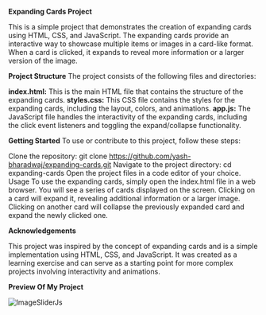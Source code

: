 **Expanding Cards Project**


This is a simple project that demonstrates the creation of expanding cards using HTML, CSS, and JavaScript. The expanding cards provide an interactive way to showcase multiple items or images in a card-like format. When a card is clicked, it expands to reveal more information or a larger version of the image.

**Project Structure**
The project consists of the following files and directories:

**index.html:** This is the main HTML file that contains the structure of the expanding cards.
**styles.css:** This CSS file contains the styles for the expanding cards, including the layout, colors, and animations.
**app.js:** The JavaScript file handles the interactivity of the expanding cards, including the click event listeners and toggling the expand/collapse functionality.

**Getting Started**
To use or contribute to this project, follow these steps:

Clone the repository: git clone https://github.com/yash-bharadwaj/expanding-cards.git
Navigate to the project directory: cd expanding-cards
Open the project files in a code editor of your choice.
Usage
To use the expanding cards, simply open the index.html file in a web browser. You will see a series of cards displayed on the screen. Clicking on a card will expand it, revealing additional information or a larger image. Clicking on another card will collapse the previously expanded card and expand the newly clicked one.


**Acknowledgements**

This project was inspired by the concept of expanding cards and is a simple implementation using HTML, CSS, and JavaScript. It was created as a learning exercise and can serve as a starting point for more complex projects involving interactivity and animations.


**Preview Of My Project**

![ImageSliderJs](https://github.com/Yash-bharadwaj/ImagesliderJs/assets/86095452/fcd8c6d4-4008-41d9-8d6b-52f4c15ef251)





